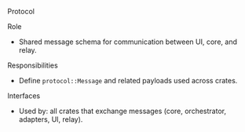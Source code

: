 Protocol

Role
- Shared message schema for communication between UI, core, and relay.

Responsibilities
- Define `protocol::Message` and related payloads used across crates.

Interfaces
- Used by: all crates that exchange messages (core, orchestrator, adapters, UI, relay).

